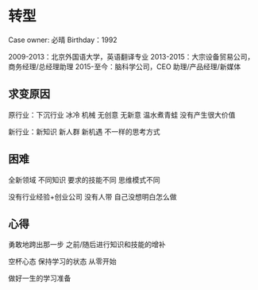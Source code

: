 # 转型

Case owner: 必晴 
Birthday：1992

2009-2013：北京外国语大学，英语翻译专业
2013-2015：大宗设备贸易公司，商务经理/总经理助理
2015-至今：脑科学公司，CEO 助理/产品经理/新媒体

## 求变原因

原行业：下沉行业 冰冷 机械 无创意 无新意 温水煮青蛙 没有产生很大价值

新行业：新知识 新人群 新机遇 不一样的思考方式 

## 困难

全新领域 不同知识  要求的技能不同 思维模式不同

没有行业经验+创业公司 没有人带 自己没想明白怎么做 

## 心得

勇敢地跨出那一步  之前/随后进行知识和技能的增补

空杯心态 保持学习的状态 从零开始 

做好一生的学习准备



